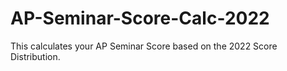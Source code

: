 # AP-Seminar-Score-Calc-2022

This calculates your AP Seminar Score based on the 2022 Score Distribution.
